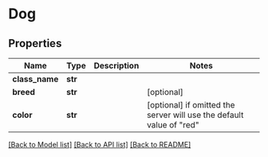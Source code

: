 # Dog

## Properties
Name | Type | Description | Notes
------------ | ------------- | ------------- | -------------
**class_name** | **str** |  | 
**breed** | **str** |  | [optional] 
**color** | **str** |  | [optional]  if omitted the server will use the default value of "red"

[[Back to Model list]](../README.md#documentation-for-models) [[Back to API list]](../README.md#documentation-for-api-endpoints) [[Back to README]](../README.md)


